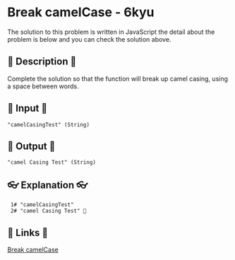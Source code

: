 # Break camelCase - 6kyu

The solution to this problem is written in JavaScript the detail about the problem is below and you can check the solution above.

## 💬 Description 💬

Complete the solution so that the function will break up camel casing, using a space between words.

## 🥚 Input 🥚

```
"camelCasingTest" (String)
```

## 🐣 Output 🐣

```
"camel Casing Test" (String)
```

## 👓 Explanation 👓

```
 1# "camelCasingTest"
 2# "camel Casing Test" 🎉
```

## 🔗 Links 🔗

[Break camelCase](https://www.codewars.com/kata/5208f99aee097e6552000148)
